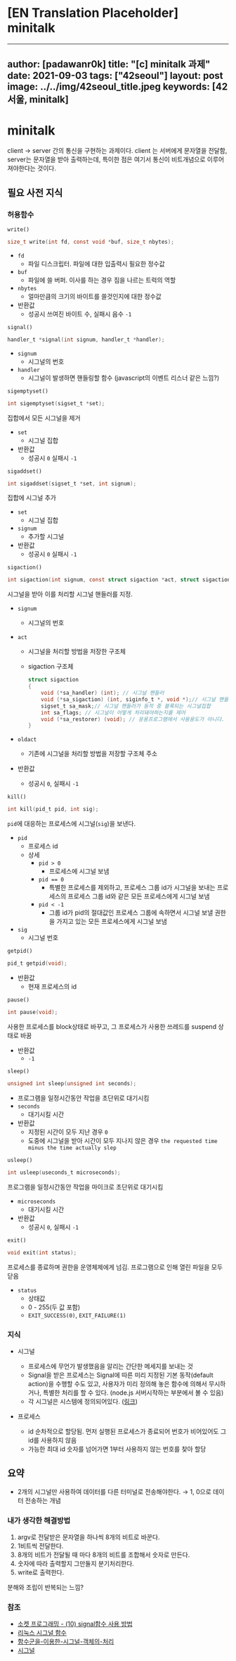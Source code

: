 # [EN Translation Placeholder] minitalk

---
author: [padawanr0k]
title: "[c] minitalk 과제"
date: 2021-09-03
tags: ["42seoul"]
layout: post
image: ../../img/42seoul_title.jpeg
keywords: [42서울, minitalk]
---

# minitalk
client -> server 간의 통신을 구현하는 과제이다. client 는 서버에게 문자열을 전달함, server는 문자열을 받아 출력하는데, 특이한 점은 여기서 통신이 비트개념으로 이루어져야한다는 것이다.

## 필요 사전 지식

### 허용함수

`write()`

```c
size_t write(int fd, const void *buf, size_t nbytes);
```

- `fd`
    - 파일 디스크립터. 파일에 대한 입출력시 필요한 정수값
- `buf`
    - 파일에 쓸 버퍼. 이사를 하는 경우 짐을 나르는 트럭의 역할
- `nbytes`
    - 얼마만큼의 크기의 바이트를 쓸것인지에 대한 정수값
- 반환값
    - 성공시 쓰여진 바이트 수, 실패시 음수 `-1`

`signal()`

```c
handler_t *signal(int signum, handler_t *handler);
```

- `signum`
    - 시그널의 번호
- `handler`
    - 시그널이 발생하면 핸들링할 함수 (javascript의 이벤트 리스너 같은 느낌?)

`sigemptyset()`

```c
int sigemptyset(sigset_t *set);
```

집합에서 모든 시그널을 제거

- `set`
    - 시그널 집합
- 반환값
    - 성공시 `0` 실패시 `-1`

`sigaddset()`

```c
int sigaddset(sigset_t *set, int signum);
```

집합에 시그널 추가

- `set`
    - 시그널 집합
- `signum`
    - 추가할 시그널
- 반환값
    - 성공시 `0` 실패시 `-1`

`sigaction()`

```c
int sigaction(int signum, const struct sigaction *act, struct sigaction *oldact);
```

시그널을 받아 이를 처리할 시그널 핸들러를 지정.

- `signum`
    - 시그널의 번호
- `act`
    - 시그널을 처리할 방법을 저장한 구조체
    - sigaction 구조체

        ```c
        struct sigaction
        {
            void (*sa_handler) (int); // 시그널 핸들러
            void (*sa_sigaction) (int, siginfo_t *, void *);// 시그널 핸들러로 위와 같다
            sigset_t sa_mask;// 시그널 핸들러가 동작 중 블록되는 시그널집합
            int sa_flags; // 시그널이 어떻게 처리돼야하는지를 제어
            void (*sa_restorer) (void); // 응용프로그램에서 사용용도가 아니다.
        }

        ```

- `oldact`
    - 기존에 시그널을 처리할 방법을 저장할 구조체 주소
- 반환값
    - 성공시 `0`, 실패시 `-1`

`kill()`

```c
int kill(pid_t pid, int sig);
```

`pid`에 대응하는 프로세스에 시그널(`sig`)을 보낸다.

- `pid`
    - 프로세스 id
    - 상세
        - `pid > 0`
            - 프로세스에 시그널 보냄
        - `pid == 0`
            - 특별한 프로세스를 제외하고, 프로세스 그룹 id가 시그널을 보내는 프로세스의 프로세스 그룹  id와 같은 모든 프로세스에게 시그널 보냄
        - `pid < -1`
            - 그룹 id가 pid의 절대값인 프로세스 그룹에 속하면서 시그널 보낼 권한을 가지고 있는 모든 프로세스에게 시그널 보냄
- `sig`
    - 시그널 번호

`getpid()`

```c
pid_t getpid(void);
```

- 반환값
    - 현재 프로세스의 id

`pause()`

```c
int pause(void);
```

사용한 프로세스를 block상태로 바꾸고, 그 프로세스가 사용한 쓰레드를 suspend 상태로 바꿈

- 반환값
    - `-1`

`sleep()`

```c
unsigned int sleep(unsigned int seconds);
```

- 프로그램을 일정시간동안 작업을 초단위로 대기시킴
- `seconds`
    - 대기시킬 시간
- 반환값
    - 지정된 시간이 모두 지난 경우 `0`
    - 도중에 시그널을 받아 시간이 모두 지나지 않은 경우  `the requested time minus the time actually slep`

`usleep()`

```c
int usleep(useconds_t microseconds);
```

프로그램을 일정시간동안 작업을 마이크로 초단위로 대기시킴

- `microseconds`
    - 대기시킬 시간
- 반환값
    - 성공시 `0`, 실패시 `-1`

`exit()`

```c
void exit(int status);
```

프로세스를 종료하며 권한을 운영체제에게 넘김. 프로그램으로 인해 열린 파일을 모두 닫음

- `status`
    - 상태값
    - 0 - 255(두 값 포함)
    - `EXIT_SUCCESS(0)`, `EXIT_FAILURE(1)`

### 지식

- 시그널
    - 프로세스에 무언가 발생했음을 알리는 간단한 메세지를 보내는 것
    - Signal을 받은 프로세스는 Signal에 따른 미리 지정된 기본 동작(default action)을 수행할 수도 있고, 사용자가 미리 정의해 놓은 함수에 의해서 무시하거나, 특별한 처리를 할 수 있다. (node.js 서버시작하는 부분에서 볼 수 있음)
    - 각 시그널은 시스템에 정의되어있다. ([링크](https://www.linux.co.kr/superuserboard/view.html?id=16602&code=linux&start=200&position))

- 프로세스
    - id 순차적으로 할당됨. 먼저 실행된 프로세스가 종료되어 번호가 비어있어도 그 id를 사용하지 않음
    - 가능한 최대 id 숫자를 넘어가면 1부터 사용하지 않는 번호를 찾아 할당

## 요약

- 2개의 시그널만 사용하여 데이터를 다른 터미널로 전송해야한다. → 1, 0으로 데이터 전송하는 개념

### 내가 생각한 해결방법

1. argv로 전달받은 문자열을 하나씩 8개의 비트로 바꾼다.
2. 1비트씩 전달한다.
3. 8개의 비트가 전달될 때 마다 8개의 비트를 조합해서 숫자로 만든다.
4. 숫자에 따라 출력할지 그만둘지 분기처리한다.
5. write로 출력한다.

분해와 조립이 반복되는 느낌?

### 참조

- [소켓 프로그래밍 - (10) signal함수 사용 방법](https://www.crocus.co.kr/460)
- [리눅스 시그널 함수](https://www.linux.co.kr/superuserboard/view.html?id=16602&code=linux&start=200&position)
- [함수군을-이용한-시그널-객체의-처리](https://chipmaker.tistory.com/entry/sigaction-%ED%95%A8%EC%88%98%EA%B5%B0%EC%9D%84-%EC%9D%B4%EC%9A%A9%ED%95%9C-%EC%8B%9C%EA%B7%B8%EB%84%90-%EA%B0%9D%EC%B2%B4%EC%9D%98-%EC%B2%98%EB%A6%AC)
- [시그널](https://12bme.tistory.com/224)
